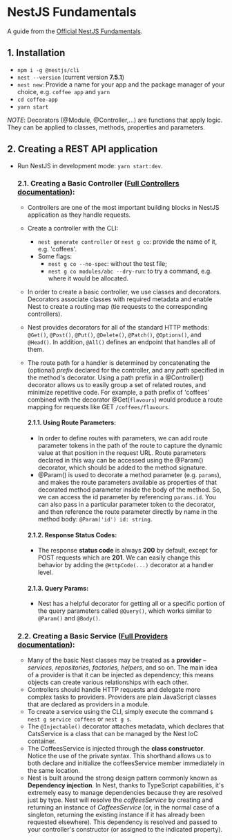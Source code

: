 # NestJS Fundamentals

A guide from the [Official NestJS Fundamentals](https://courses.nestjs.com/).

## 1. Installation

- `npm i -g @nestjs/cli`
- `nest --version` (current version **7.5.1**)
- `nest new`: Provide a name for your app and the package manager of your choice, e.g. `coffee app` and `yarn`
- `cd coffee-app`
- `yarn start`

_NOTE_: Decorators (@Module, @Controller,...) are functions that apply logic. They can be applied to classes, methods, properties and parameters.

## 2. Creating a REST API application

- Run NestJS in development mode: `yarn start:dev`.

  ### 2.1. Creating a Basic Controller ([Full Controllers documentation](https://docs.nestjs.com/controllers)):

  - Controllers are one of the most important building blocks in NestJS application as they handle requests.
  - Create a controller with the CLI:
    - `nest generate controller` or `nest g co`: provide the name of it, e.g. 'coffees'.
    - Some flags:
      - `nest g co --no-spec`: without the test file;
      - `nest g co modules/abc --dry-run`: to try a command, e.g. where it would be allocated.
  - In order to create a basic controller, we use classes and decorators. Decorators associate classes with required metadata and enable Nest to create a routing map (tie requests to the corresponding controllers).
  - Nest provides decorators for all of the standard HTTP methods: `@Get()`, `@Post()`, `@Put()`, `@Delete()`, `@Patch()`, `@Options()`, and `@Head()`. In addition, `@All()` defines an endpoint that handles all of them.
  - The route path for a handler is determined by concatenating the (optional) _prefix_ declared for the controller, and any _path_ specified in the method's decorator. Using a path prefix in a @Controller() decorator allows us to easily group a set of related routes, and minimize repetitive code. For example, a path prefix of 'coffees' combined with the decorator @Get(`flavours`) would produce a route mapping for requests like GET `/coffees/flavours`.

    #### 2.1.1. Using Route Parameters:

    - In order to define routes with parameters, we can add route parameter tokens in the path of the route to capture the dynamic value at that position in the request URL. Route parameters declared in this way can be accessed using the @Param() decorator, which should be added to the method signature.
    - @Param() is used to decorate a method parameter (e.g. `params`), and makes the route parameters available as properties of that decorated method parameter inside the body of the method. So, we can access the id parameter by referencing `params.id`. You can also pass in a particular parameter token to the decorator, and then reference the route parameter directly by name in the method body: `@Param('id') id: string`.

    #### 2.1.2. Response Status Codes:

    - The response **status code** is always **200** by default, except for POST requests which are **201**. We can easily change this behavior by adding the `@HttpCode(...)` decorator at a handler level.

    #### 2.1.3. Query Params:

    - Nest has a helpful decorator for getting all or a specific portion of the query parameters called `@Query()`, which works similar to `@Param()` and `@Body()`.

  ### 2.2. Creating a Basic Service ([Full Providers documentation](https://docs.nestjs.com/providers)):

  - Many of the basic Nest classes may be treated as a **provider** – _services, repositories, factories, helpers_, and so on. The main idea of a provider is that it can be injected as dependency; this means objects can create various relationships with each other.
  - Controllers should handle HTTP requests and delegate more complex tasks to providers. Providers are plain JavaScript classes that are declared as providers in a module.
  - To create a service using the CLI, simply execute the command `$ nest g service coffees` or `nest g s`.
  - The `@Injectable()` decorator attaches metadata, which declares that CatsService is a class that can be managed by the Nest IoC container.
  - The CoffeesService is injected through the **class constructor**. Notice the use of the private syntax. This shorthand allows us to both declare and initialize the coffeesService member immediately in the same location.
  - Nest is built around the strong design pattern commonly known as **Dependency injection**. In Nest, thanks to TypeScript capabilities, it's extremely easy to manage dependencies because they are resolved just by type. Nest will resolve the _coffeesService_ by creating and returning an instance of _CoffeesService_ (or, in the normal case of a singleton, returning the existing instance if it has already been requested elsewhere). This dependency is resolved and passed to your controller's constructor (or assigned to the indicated property).
